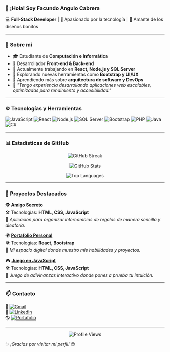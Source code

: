 ### 👋 ¡Hola! Soy **Facundo Angulo Cabrera**  

💻 **Full-Stack Developer** | 🚀 Apasionado por la tecnología | 🎨 Amante de los diseños bonitos  

---

### 📌 Sobre mí  
- 🎓 Estudiante de **Computación e Informática**  
- 🔧 Desarrollador **Front-end & Back-end**  
- 📌 Actualmente trabajando en **React, Node.js y SQL Server**  
- 🎯 Explorando nuevas herramientas como **Bootstrap y UI/UX**  
- 🌱 Aprendiendo más sobre **arquitectura de software y DevOps**  
- 🚀 _"Tengo experiencia desarrollando aplicaciones web escalables, optimizadas para rendimiento y accesibilidad."_  

---

### ⚙️ Tecnologías y Herramientas  

![JavaScript](https://img.shields.io/badge/-JavaScript-F7DF1E?style=flat&logo=javascript&logoColor=black) 
![React](https://img.shields.io/badge/-React-61DAFB?style=flat&logo=react&logoColor=black) 
![Node.js](https://img.shields.io/badge/-Node.js-339933?style=flat&logo=node.js&logoColor=white) 
![SQL Server](https://img.shields.io/badge/-SQL%20Server-CC2927?style=flat&logo=microsoft-sql-server&logoColor=white) 
![Bootstrap](https://img.shields.io/badge/-Bootstrap-7952B3?style=flat&logo=bootstrap&logoColor=white) 
![PHP](https://img.shields.io/badge/-PHP-777BB4?style=flat&logo=php&logoColor=white) 
![Java](https://img.shields.io/badge/-Java-007396?style=flat&logo=java&logoColor=white) 
![C#](https://img.shields.io/badge/-C%23-239120?style=flat&logo=c-sharp&logoColor=white)


---

### 📊 Estadísticas de GitHub  

<p align="center">
  <img src="https://github-readme-streak-stats.herokuapp.com/?user=FacundoAC&theme=dark&hide_border=true" alt="GitHub Streak"/>
</p>

<p align="center">
  <img src="https://github-readme-stats.vercel.app/api?username=FacundoAC&show_icons=true&theme=dark&hide_border=true&count_private=true" alt="GitHub Stats"/>
</p>

<p align="center">
  <img src="https://github-readme-stats.vercel.app/api/top-langs/?username=FacundoAC&layout=compact&theme=dark&hide_border=true&langs_count=6" alt="Top Languages"/>
</p>

---

### 🚀 Proyectos Destacados  

🕵️ **[Amigo Secreto](https://facundoac.github.io/Amigo-Secreto-/)**  
🛠️ Tecnologías: **HTML, CSS, JavaScript**  
📌 _Aplicación para organizar intercambios de regalos de manera sencilla y aleatoria._  

🌍 **[Portafolio Personal](https://github.com/FacundoAC/mi-portafolio)**  
🛠️ Tecnologías: **React, Bootstrap**  
📌 _Mi espacio digital donde muestro mis habilidades y proyectos._  

🎮 **[Juego en JavaScript](https://juego-adivinanza-five.vercel.app/)**  
🛠️ Tecnologías: **HTML, CSS, JavaScript**  
📌 _Juego de adivinanzas interactivo donde pones a prueba tu intuición._  

---

### 📫 Contacto  

📩 [![Gmail](https://img.shields.io/badge/Gmail-D14836?style=flat&logo=gmail&logoColor=white)](mailto:facundo0034@gmail.com)  
💼 [![LinkedIn](https://img.shields.io/badge/LinkedIn-0077B5?style=flat&logo=linkedin&logoColor=white)](https://www.linkedin.com/in/facundo-angulo-95287a291/)  
🌎 [![Portafolio](https://img.shields.io/badge/Portafolio-000?style=flat&logo=github&logoColor=white)](https://github.com/FacundoAC)  

---

<p align="center">
  <img src="https://komarev.com/ghpvc/?username=FacundoAC&color=blue" alt="Profile Views"/>
</p>

✨ _¡Gracias por visitar mi perfil!_ 😊
